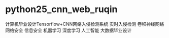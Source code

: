 # python25_cnn_web_ruqin
计算机毕业设计Tensorflow+CNN网络入侵检测系统 实时入侵检测 卷积神经网络 网络安全 信息安全 机器学习 深度学习 人工智能 大数据毕业设计
